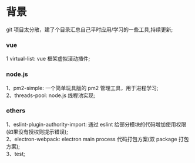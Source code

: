 # 背景

git 项目太分散，建了个目录汇总自己平时应用/学习的一些工具,持续更新;

### vue

1 virtual-list: vue 框架虚拟滚动插件;

### node.js

1、pm2-simple: 一个简单玩具版的 pm2 管理工具，用于进程学习;  
2、threads-pool: node.js 线程池实现;

### others

1、eslint-plugin-authority-import: 通过 eslint 给部分模块的代码增加使用权限(如果没有授权则提示错误);  
2、electron-webpack: electron main process 代码打包方案(双 package 打包方案);  
3、test;
